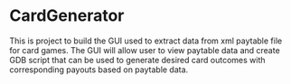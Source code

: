 # CardGenerator
This is project to build the GUI used to extract data from xml paytable file for card games.
The GUI will allow user to view paytable data and create GDB script that can be used to generate desired card outcomes with corresponding payouts based on paytable data.
